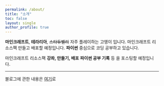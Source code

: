 ```yaml
---
permalink: /about/
title: "소개"
toc: false
layout: single
author_profile: true
---
```


**마인크래프트**, **테라리아**, ~~스타듀벨리~~ 자주 플레이하는 고앵이 입니다.
마인크래프트 리소스팩 만들고 배포할 예정입니다.
**파이썬** 중심으로 코딩 공부하고 있습니다.

마인크래프트 리소스팩 **강좌, 만들기, 배포**
**파이썬 공부 기록** 등 을 포스팅할 예정입니다.
***

블로그에 관한 내용은 [여기](https://ylwbook.github.io/blog/blogstart/)로
